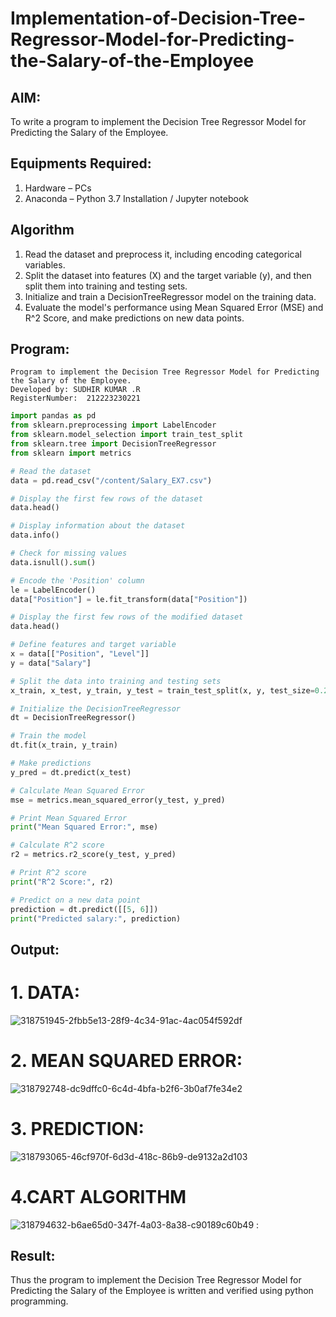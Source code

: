 # Implementation-of-Decision-Tree-Regressor-Model-for-Predicting-the-Salary-of-the-Employee

## AIM:
To write a program to implement the Decision Tree Regressor Model for Predicting the Salary of the Employee.

## Equipments Required:
1. Hardware – PCs
2. Anaconda – Python 3.7 Installation / Jupyter notebook

## Algorithm
1. Read the dataset and preprocess it, including encoding categorical variables.
2. Split the dataset into features (X) and the target variable (y), and then split them into training and testing sets.
3. Initialize and train a DecisionTreeRegressor model on the training data.
4. Evaluate the model's performance using Mean Squared Error (MSE) and R^2 Score, and make predictions on new data points.

## Program:
```
Program to implement the Decision Tree Regressor Model for Predicting the Salary of the Employee.
Developed by: SUDHIR KUMAR .R
RegisterNumber:  212223230221
```
```python
import pandas as pd
from sklearn.preprocessing import LabelEncoder
from sklearn.model_selection import train_test_split
from sklearn.tree import DecisionTreeRegressor
from sklearn import metrics

# Read the dataset
data = pd.read_csv("/content/Salary_EX7.csv")

# Display the first few rows of the dataset
data.head()

# Display information about the dataset
data.info()

# Check for missing values
data.isnull().sum()

# Encode the 'Position' column
le = LabelEncoder()
data["Position"] = le.fit_transform(data["Position"])

# Display the first few rows of the modified dataset
data.head()

# Define features and target variable
x = data[["Position", "Level"]]
y = data["Salary"]

# Split the data into training and testing sets
x_train, x_test, y_train, y_test = train_test_split(x, y, test_size=0.2, random_state=2)

# Initialize the DecisionTreeRegressor
dt = DecisionTreeRegressor()

# Train the model
dt.fit(x_train, y_train)

# Make predictions
y_pred = dt.predict(x_test)

# Calculate Mean Squared Error
mse = metrics.mean_squared_error(y_test, y_pred)

# Print Mean Squared Error
print("Mean Squared Error:", mse)

# Calculate R^2 score
r2 = metrics.r2_score(y_test, y_pred)

# Print R^2 score
print("R^2 Score:", r2)

# Predict on a new data point
prediction = dt.predict([[5, 6]])
print("Predicted salary:", prediction)


```

## Output:
# 1. DATA:
![318751945-2fbb5e13-28f9-4c34-91ac-4ac054f592df](https://github.com/Sudhirr5/Implementation-of-Decision-Tree-Regressor-Model-for-Predicting-the-Salary-of-the-Employee/assets/139332214/367f08e7-00d7-4146-a04a-241cbaa8eb34)

# 2. MEAN SQUARED ERROR:
![318792748-dc9dffc0-6c4d-4bfa-b2f6-3b0af7fe34e2](https://github.com/Sudhirr5/Implementation-of-Decision-Tree-Regressor-Model-for-Predicting-the-Salary-of-the-Employee/assets/139332214/0d0b4e88-a79b-4e94-812f-f3986128f3d9)

# 3. PREDICTION:
![318793065-46cf970f-6d3d-418c-86b9-de9132a2d103](https://github.com/Sudhirr5/Implementation-of-Decision-Tree-Regressor-Model-for-Predicting-the-Salary-of-the-Employee/assets/139332214/2dcf6d5c-a409-477d-984e-082ce1cf8cb9)

# 4.CART ALGORITHM
![318794632-b6ae65d0-347f-4a03-8a38-c90189c60b49](https://github.com/Sudhirr5/Implementation-of-Decision-Tree-Regressor-Model-for-Predicting-the-Salary-of-the-Employee/assets/139332214/50ad3fee-62c3-4614-8c57-b3bf1708735f)
:

## Result:
Thus the program to implement the Decision Tree Regressor Model for Predicting the Salary of the Employee is written and verified using python programming.

